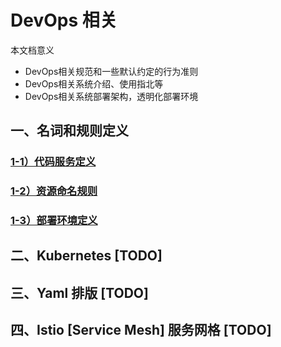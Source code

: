 
# DevOps 相关

本文档意义
* DevOps相关规范和一些默认约定的行为准则
* DevOps相关系统介绍、使用指北等
* DevOps相关系统部署架构，透明化部署环境

## 一、名词和规则定义
### [1-1）代码服务定义](01-code-and-deploy/code-code-base-service-version-rule.md)
### [1-2）资源命名规则](01-code-and-deploy/resources_name_rule.md)
### [1-3）部署环境定义](01-code-and-deploy/deploy_env.md)


## 二、Kubernetes [TODO]

## 三、Yaml 排版 [TODO]

## 四、Istio [Service Mesh] 服务网格 [TODO]




